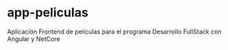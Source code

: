 # app-peliculas
Aplicación Frontend de películas para el programa Desarrollo FullStack con Angular y NetCore

